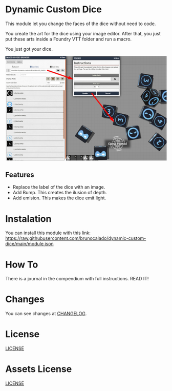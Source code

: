 # Dynamic Custom Dice
This module let you change the faces of the dice without need to code.

You create the art for the dice using your image editor. After that, you just put these arts inside a Foundry VTT folder and run a macro. 

You just got your dice.

<p align="center">
  <img width="700" src="docs/docs_demo.webp">
</p>

## Features
- Replace the label of the dice with an image.
- Add Bump. This creates the ilusion of depth.
- Add emision. This makes the dice emit light.

# Instalation
You can install this module with this link: https://raw.githubusercontent.com/brunocalado/dynamic-custom-dice/main/module.json

# How To
There is a journal in the compendium with full instructions. READ IT!

# Changes
You can see changes at [CHANGELOG](CHANGELOG.md).

# License
[LICENSE](https://github.com/brunocalado/dynamic-custom-dice/blob/main/LICENSE)

# Assets License
[LICENSE](https://github.com/brunocalado/dynamic-custom-dice/blob/main/LICENSE-ASSETS)
